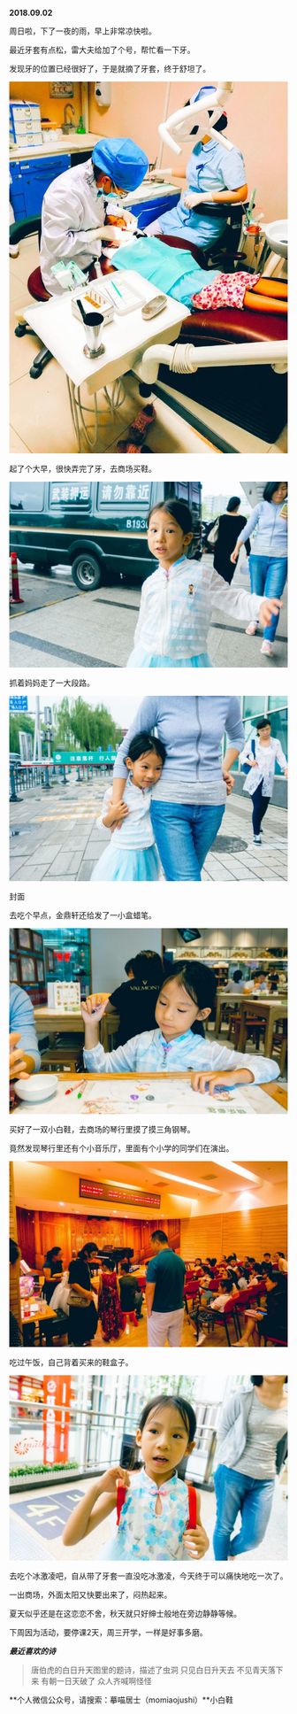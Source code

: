 
          
            
**2018.09.02**

周日啦，下了一夜的雨，早上非常凉快啦。

最近牙套有点松，雷大夫给加了个号，帮忙看一下牙。

发现牙的位置已经很好了，于是就摘了牙套，终于舒坦了。




![](img/51001-8c88775049edcc8a.jpg)




起了个大早，很快弄完了牙，去商场买鞋。




![](img/51001-cf34f140827f65e0.jpg)




抓着妈妈走了一大段路。




![](img/51001-29821b8b36a17f20.jpg)

封面


去吃个早点，金鼎轩还给发了一小盒蜡笔。




![](img/51001-922cc9b4b3325df2.jpg)




买好了一双小白鞋，去商场的琴行里摸了摸三角钢琴。

竟然发现琴行里还有个小音乐厅，里面有个小学的同学们在演出。




![](img/51001-c0e70a0103eea28e.jpg)




吃过午饭，自己背着买来的鞋盒子。




![](img/51001-1ac42b3eada3eac1.jpg)




去吃个冰激凌吧，自从带了牙套一直没吃冰激凌，今天终于可以痛快地吃一次了。

一出商场，外面太阳又快要出来了，闷热起来。

夏天似乎还是在这恋恋不舍，秋天就只好绅士般地在旁边静静等候。

下周因为活动，要停课2天，周三开学，一样是好事多磨。


***最近喜欢的诗***
>唐伯虎的白日升天图里的题诗，描述了虫洞
只见白日升天去
不见青天落下来
有朝一日天破了
众人齐喊啊怪怪




**个人微信公众号，请搜索：摹喵居士（momiaojushi）**小白鞋

          
        